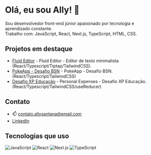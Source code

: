 # Olá, eu sou Ally! 👋

Sou desenvolvedor front-end júnior apaixonado por tecnologia e aprendizado constante.  
Trabalho com: JavaScript, React, Next.js, TypeScript, HTML, CSS.

## Projetos em destaque

- [Fluid Editor](https://github.com/allysrdev/fluid-editor) - Fluid Editor - Editor de texto minimalista (React/Typescript/Tiptap/TailwindCSS).
- [PokeApp - Desafio BSN](https://github.com/allysrdev/pokeapp-desafio-bsn) - PokeApp - Desafio BSN. (React/Typescript/TailwindCSS)
- [Desafio XP Educação](https://github.com/allysrdev/react-xp-avancado/tree/main/personal-expenses) - Personal Expenses - Desafio XP Educação. (React/Typescript/TailwindCSS/useReducer)

## Contato
- 📫 contato.allysantana@email.com
- [LinkedIn](https://linkedin.com/in/allysantanadev)

## Tecnologias que uso
![JavaScript](https://img.shields.io/badge/-JavaScript-F7DF1E?logo=javascript&logoColor=black)
![React](https://img.shields.io/badge/-React-61DAFB?logo=react&logoColor=black)
![Next.js](https://img.shields.io/badge/-Next.js-000000?logo=next.js&logoColor=white)
![TypeScript](https://img.shields.io/badge/-TypeScript-3178C6?logo=typescript&logoColor=white)
